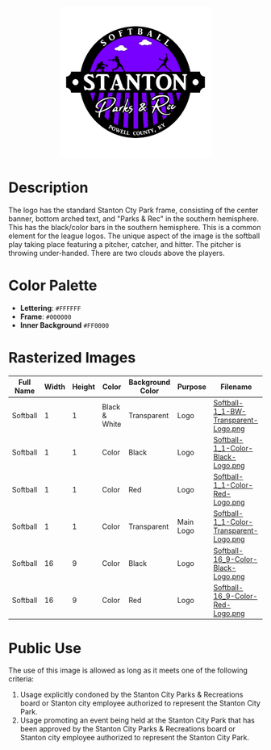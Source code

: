 <p align="center">
  <img src="../../../Assets/Images/Logos/Softball-1_1-Color-Transparent-Logo.png" alt="Softball Logo" width="300"/>
</p>

# Description

The logo has the standard Stanton Cty Park frame, consisting of the center banner, bottom arched text, and "Parks & Rec" in the southern hemisphere. This has the black/color bars in the southern hemisphere. This is a common element for the league logos. The unique aspect of the image is the softball play taking place featuring a pitcher, catcher, and hitter. The pitcher is throwing under-handed. There are two clouds above the players.

# Color Palette

* **Lettering**: `#FFFFFF`
* **Frame**: `#000000`
* **Inner Background** `#FF0000`

# Rasterized Images

| Full Name      | Width | Height | Color         | Background Color | Purpose                    | Filename                                                                                                                                    |
| -------------- | ----- | ------ | ------------- | ---------------- | -------------------------- | ------------------------------------------------------------------------------------------------------------------------------------------- |
| Softball | 1     | 1      | Black & White | Transparent      | Logo                       | [Softball-1_1-BW-Transparent-Logo.png](Rasterized/Softball-1_1-BW-Transparent-Logo.png)                                         |
| Softball | 1     | 1      | Color         | Black            | Logo                       | [Softball-1_1-Color-Black-Logo.png](Rasterized/Softball-1_1-Color-Black-Logo.png)                                               |
| Softball | 1     | 1      | Color         | Red              | Logo                       | [Softball-1_1-Color-Red-Logo.png](Rasterized/Softball-1_1-Color-Red-Logo.png)                                                   |
| Softball | 1     | 1      | Color         | Transparent      | Main Logo                  | [Softball-1_1-Color-Transparent-Logo.png](Rasterized/Softball-1_1-Color-Transparent-Logo.png)                                   |
| Softball | 16    | 9      | Color         | Black            | Logo                       | [Softball-16_9-Color-Black-Logo.png](Rasterized/Softball-16_9-Color-Black-Logo.png)                                             |
| Softball | 16    | 9      | Color         | Red              | Logo                       | [Softball-16_9-Color-Red-Logo.png](Rasterized/Softball-16_9-Color-Red-Logo.png)                                                 |

# Public Use

The use of this image is allowed as long as it meets one of the following criteria:
1. Usage explicitly condoned by the Stanton City Parks & Recreations board or Stanton city employee authorized to represent the Stanton City Park.
2. Usage promoting an event being held at the Stanton City Park that has been approved by the Stanton City Parks & Recreations board or Stanton city employee authorized to represent the Stanton City Park.